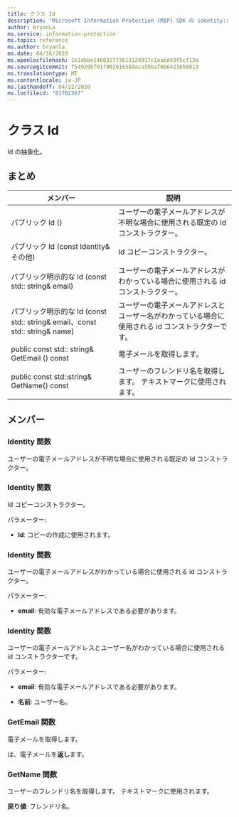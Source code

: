 ```yaml
---
title: クラス Id
description: 'Microsoft Information Protection (MIP) SDK の identity:: undefined クラスを文書にします。'
author: BryanLa
ms.service: information-protection
ms.topic: reference
ms.author: bryanla
ms.date: 04/16/2020
ms.openlocfilehash: 1b1dbbe146832773613124917c1ea6d43f5cf13a
ms.sourcegitcommit: f54920bf017902616589aca30baf6b64216b6913
ms.translationtype: MT
ms.contentlocale: ja-JP
ms.lasthandoff: 04/22/2020
ms.locfileid: "81762367"
---
```

# <a name="class-identity"></a>クラス Id 
Id の抽象化。
  
## <a name="summary"></a>まとめ
 メンバー                        | 説明                                
--------------------------------|---------------------------------------------
パブリック Id ()  |  ユーザーの電子メールアドレスが不明な場合に使用される既定の Id コンストラクター。
パブリック Id (const Identity& その他)  |  Id コピーコンストラクター。
パブリック明示的な Id (const std:: string& email)  |  ユーザーの電子メールアドレスがわかっている場合に使用される id コンストラクター。
パブリック明示的な Id (const std:: string& email、const std:: string& name)  |  ユーザーの電子メールアドレスとユーザー名がわかっている場合に使用される id コンストラクターです。
public const std:: string& GetEmail () const  |  電子メールを取得します。
public const std::string& GetName() const  |  ユーザーのフレンドリ名を取得します。 テキストマークに使用されます。
  
## <a name="members"></a>メンバー
  
### <a name="identity-function"></a>Identity 関数
ユーザーの電子メールアドレスが不明な場合に使用される既定の Id コンストラクター。
  
### <a name="identity-function"></a>Identity 関数
Id コピーコンストラクター。

パラメーター:  
* **Id**: コピーの作成に使用されます。


  
### <a name="identity-function"></a>Identity 関数
ユーザーの電子メールアドレスがわかっている場合に使用される id コンストラクター。

パラメーター:  
* **email**: 有効な電子メールアドレスである必要があります。


  
### <a name="identity-function"></a>Identity 関数
ユーザーの電子メールアドレスとユーザー名がわかっている場合に使用される id コンストラクターです。

パラメーター:  
* **email**: 有効な電子メールアドレスである必要があります。 


* **名前**: ユーザー名。


  
### <a name="getemail-function"></a>GetEmail 関数
電子メールを取得します。

  
は、電子メールを**返し**ます。
  
### <a name="getname-function"></a>GetName 関数
ユーザーのフレンドリ名を取得します。 テキストマークに使用されます。

  
**戻り値**: フレンドリ名。